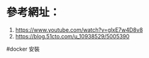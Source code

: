 # 參考網址：
1. https://www.youtube.com/watch?v=glxE7w4D8v8
2. https://blog.51cto.com/u_10938529/5005390

#docker 安裝
